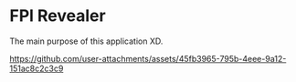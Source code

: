 # FPl Revealer

The main purpose of this application XD.

https://github.com/user-attachments/assets/45fb3965-795b-4eee-9a12-151ac8c2c3c9
